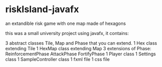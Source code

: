 # riskIsland-javafx
an extandible risk game with one map made of hexagons

this was a small university project using javafx, it contains:

3 abstract classes Tile, Map and Phase that you can extend.
1 Hex class extending Tile
1 HexMap class extending Map
3 extensions of Phase:
  ReinforcementPhase
  AttackPhase
  FortifyPhase
1 Player class
1 Settings class
1 SampleController class
1 fxml file
1 css file
